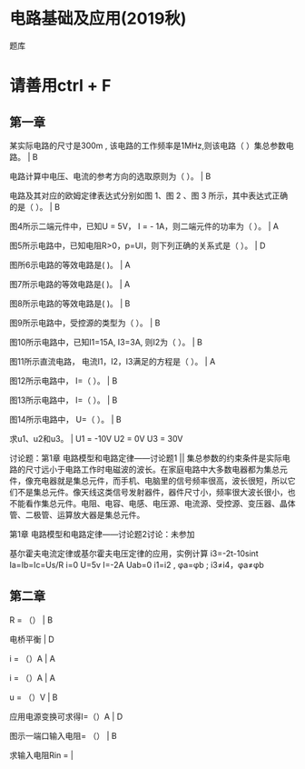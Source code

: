 # 电路基础及应用(2019秋)
题库
# 请善用ctrl + F

## 第一章

某实际电路的尺寸是300m , 该电路的工作频率是1MHz,则该电路（   ）集总参数电路。 |  B 

电路计算中电压、电流的参考方向的选取原则为（   ）。  | B 

电路及其对应的欧姆定律表达式分别如图 1、图 2 、图 3 所示，其中表达式正确的是（  ）。 | B 

图4所示二端元件中，已知U = 5V， I = - 1A，则二端元件的功率为（  ）。 | A 

图5所示电路中，已知电阻R>0，p=UI，则下列正确的关系式是（  ）。 | D

图所6示电路的等效电路是(        )。 | A 

图7所示电路的等效电路是(        )。 | A 

图8所示电路的等效电路是(        )。 | B

图9所示电路中，受控源的类型为（  ）。 | B

图10所示电路中，已知I1=15A, I3=3A, 则I2为（  ）。 | B 

图11所示直流电路， 电流I1，I2，I3满足的方程是（ ）。 | A 

图12所示电路中， I=（      ）。 | B 

图13所示电路中， I=（      ）。 | B

图14所示电路中， U=（      ）。 | B

求u1、u2和u3。 | U1 = -10V U2 = 0V U3 = 30V

讨论题：第1章 电路模型和电路定律——讨论题1  || 集总参数的约束条件是实际电路的尺寸远小于电路工作时电磁波的波长。在家庭电路中大多数电器都为集总元件，像充电器就是集总元件，而手机、电脑里的信号频率很高，波长很短，所以它们不是集总元件。像天线这类信号发射器件，器件尺寸小，频率很大波长很小，也不能看作集总元件。电阻、电容、电感、电压源、电流源、受控源、变压器、晶体管、二极管、运算放大器是集总元件。

第1章 电路模型和电路定律——讨论题2讨论：未参加

基尔霍夫电流定律或基尔霍夫电压定律的应用，实例计算 i3=-2t-10sint
Ia=Ib=Ic=Us/R
i=0
U=5v I=-2A 
Uab=0 
i1=i2 , φa=φb ; i3≠i4，φa≠φb

## 第二章

R = （） | B

电桥平衡 | D

i = （）A | A

i = （）A | A

u = （）V | B

应用电源变换可求得I=（）A | D

图示一端口输入电阻= （） | B

求输入电阻Rin =  | 
